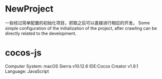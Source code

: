 # NewProject
一些经过简单配置的初始化项目，抓取之后可以直接进行相应的开发。
Some simple configuration of the initialization of the project, after crawling can be directly related to the development.


# cocos-js
Computer System: macOS Sierra v10.12.6
IDE:Cocos Creator v1.9.1
Language: JavaScript
